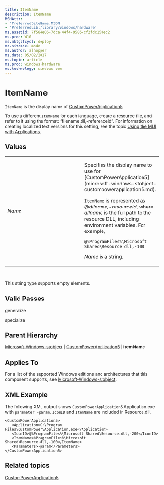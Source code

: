 ```yaml
---
title: ItemName
description: ItemName
MSHAttr:
- 'PreferredSiteName:MSDN'
- 'PreferredLib:/library/windows/hardware'
ms.assetid: 7f584e06-7dca-44f4-9585-cf2fdc150ec2
ms.prod: W10
ms.mktglfcycl: deploy
ms.sitesec: msdn
ms.author: alhopper
ms.date: 05/02/2017
ms.topic: article
ms.prod: windows-hardware
ms.technology: windows-oem
---
```


# ItemName


`ItemName` is the display name of [CustomPowerApplication5](microsoft-windows-stobject-custompowerapplication5.md).

To use a different `ItemName` for each language, create a resource file, and refer to it using the format: “filename.dll,-referenceid”. For information on creating localized text versions for this setting, see the topic [Using the MUI with Applications](http://go.microsoft.com/fwlink/?LinkId=140252).

## Values


<table>
<colgroup>
<col width="50%" />
<col width="50%" />
</colgroup>
<tbody>
<tr class="odd">
<td><p><em>Name</em></p></td>
<td><p>Specifies the display name to use for [CustomPowerApplication5](microsoft-windows-stobject-custompowerapplication5.md).</p>
<p><code>ItemName</code> is represented as @<em>dllname,-resourceid</em>, where <em>dllname</em> is the full path to the resource DLL, including environment variables. For example,</p>
<pre class="syntax" space="preserve"><code>@%ProgramFiles%\Microsoft Shared\Resource.dll,-100</code></pre>
<p><em>Name</em> is a string.</p></td>
</tr>
</tbody>
</table>

 

This string type supports empty elements.

## Valid Passes


generalize

specialize

## Parent Hierarchy


[Microsoft-Windows-stobject](microsoft-windows-stobject.md) | [CustomPowerApplication5](microsoft-windows-stobject-custompowerapplication5.md) | **ItemName**

## Applies To


For a list of the supported Windows editions and architectures that this component supports, see [Microsoft-Windows-stobject](microsoft-windows-stobject.md).

## XML Example


The following XML output shows `CustomPowerApplication5` Application.exe with `parameter -param`. `IconID` and `ItemName` are included in Resource.dll.

``` syntax
<CustomPowerApplication5>
   <Application>C:\Program Files\CustomPower\Application.exe</Application>
   <IconID>@%ProgramFiles%\Microsoft Shared\Resource.dll,-200</IconID>
   <ItemName>%ProgramFiles%\Microsoft Shared\Resource.dll,-100</ItemName>
   <Parameters>-param</Parameters>
</CustomPowerApplication5>
```

## Related topics


[CustomPowerApplication5](microsoft-windows-stobject-custompowerapplication5.md)

 

 







